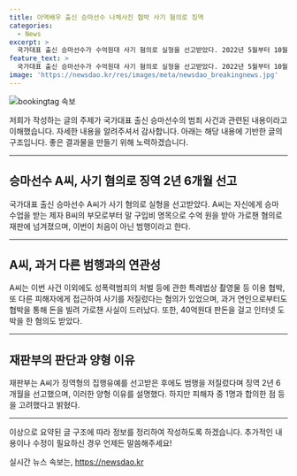 ```yaml
---
title: 아역배우 출신 승마선수 나체사진 협박 사기 혐의로 징역
categories:
  - News
excerpt: >
  국가대표 출신 승마선수가 수억원대 사기 혐의로 실형을 선고받았다. 2022년 5월부터 10월까지 2억6700여만원을 받아 가로챈 혐의로 구속 기소된 A씨는 이전에도 성범죄, 도박 등으로 문제를 일으켰다. 이번 범행은 징역 2년 6개월을 선고받았지만, 이전 범행으로 집행유예 중인 상황에서 벌인 것이어서 재판부는 양형 이유를 설명했다. A씨의 활약과 과거 경력에서 벌인 범죄로 더 큰 충격을 준 사례로 보인다.
feature_text: >
  국가대표 출신 승마선수가 수억원대 사기 혐의로 실형을 선고받았다. 2022년 5월부터 10월까지 2억6700여만원을 받아 가로챈 혐의로 구속 기소된 A씨는 이전에도 성범죄, 도박 등으로 문제를 일으켰다. 이번 범행은 징역 2년 6개월을 선고받았지만, 이전 범행으로 집행유예 중인 상황에서 벌인 것이어서 재판부는 양형 이유를 설명했다. A씨의 활약과 과거 경력에서 벌인 범죄로 더 큰 충격을 준 사례로 보인다.
image: 'https://newsdao.kr/res/images/meta/newsdao_breakingnews.jpg'
---
```


<p><img src="https://newsdao.kr/res/images/meta/newsdao_breakingnews.jpg" alt="bookingtag 속보" /></p>

<p>저희가 작성하는 글의 주제가 국가대표 출신 승마선수의 범죄 사건과 관련된 내용이라고 이해했습니다. 자세한 내용을 알려주셔서 감사합니다. 아래는 해당 내용에 기반한 글의 구조입니다. 좋은 결과물을 만들기 위해 노력하겠습니다.</p>

<hr />

<h2 data-ke-size="size26">승마선수 A씨, 사기 혐의로 징역 2년 6개월 선고</h2>

<p>국가대표 출신 승마선수 A씨가 사기 혐의로 실형을 선고받았다. A씨는 자신에게 승마 수업을 받는 제자 B씨의 부모로부터 말 구입비 명목으로 수억 원을 받아 가로챈 혐의로 재판에 넘겨졌으며, 이번이 처음이 아닌 범행이라고 한다.</p>

<p data-ke-size="size16"></p>

<hr />

<h2 data-ke-size="size26">A씨, 과거 다른 범행과의 연관성</h2>

<p>A씨는 이번 사건 이외에도 성폭력범죄의 처벌 등에 관한 특례법상 촬영물 등 이용 협박, 또 다른 피해자에게 접근하여 사기를 저질렀다는 혐의가 있었으며, 과거 연인으로부터도 협박을 통해 돈을 빌려 가로챈 사실이 드러났다. 또한, 40억원대 판돈을 걸고 인터넷 도박을 한 혐의도 받았다.</p>

<p data-ke-size="size16"></p>

<hr />

<h2 data-ke-size="size26">재판부의 판단과 양형 이유</h2>

<p>재판부는 A씨가 징역형의 집행유예를 선고받은 후에도 범행을 저질렀다며 징역 2년 6개월을 선고했으며, 이러한 양형 이유를 설명했다. 하지만 피해자 중 1명과 합의한 점 등을 고려했다고 밝혔다.</p>

<p data-ke-size="size16"></p>

<hr />

<p>이상으로 요약된 글 구조에 따라 정보를 정리하여 작성하도록 하겠습니다. 추가적인 내용이나 수정이 필요하신 경우 언제든 말씀해주세요!</p>
실시간 뉴스 속보는, <a href="https://newsdao.kr" rel="dofollow">https://newsdao.kr</a>


